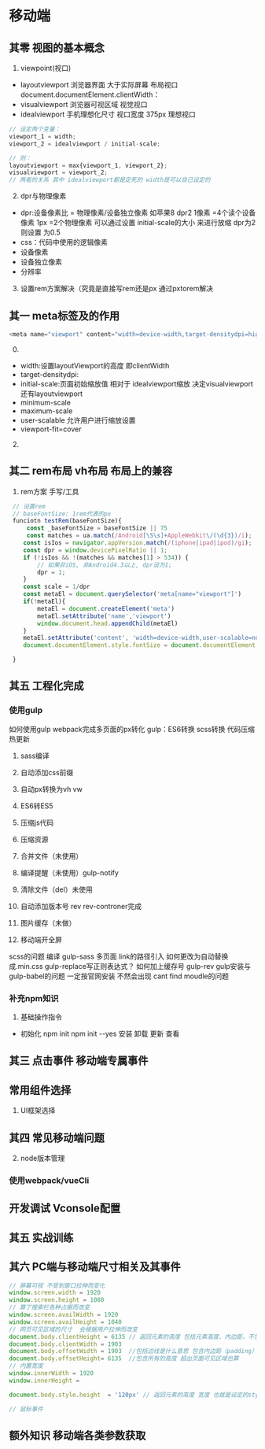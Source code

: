 # 移动端

## 其零 视图的基本概念
1. viewpoint(视口) 
+  layoutviewport 浏览器界面 大于实际屏幕 布局视口
document.documentElement.clientWidth：
+  visualviewport 浏览器可视区域 视觉视口
+  idealviewport  手机理想化尺寸 视口宽度 375px 理想视口
````javaScript
// 设定两个变量：  
viewport_1 = width;  
viewport_2 = idealviewport / initial-scale;

// 则：  
layoutviewport = max{viewport_1, viewport_2};  
visualviewport = viewport_2;
// 两者的关系 其中 idealviewport都是定死的 width是可以自己设定的
````
2. dpr与物理像素
+ dpr:设备像素比 = 物理像素/设备独立像素  如苹果8 dpr2 1像素 =4个读个设备像素 1px =2个物理像素
可以通过设置 initial-scale的大小 来进行放缩 dpr为2则设置 为0.5
+ css：代码中使用的逻辑像素
+ 设备像素
+ 设备独立像素
+ 分辨率
3. 设置rem方案解决（究竟是直接写rem还是px 通过pxtorem解决

## 其一 meta标签及的作用
````javaScript
<meta name="viewport" content="width=device-width,target-densitydpi=high-dpi,initial-scale=1.0, minimum-scale=1.0, maximum-scale=1.0, user-scalable=no"/>
````
0. 
+ width:设置layoutViewport的高度 即clientWidth
+ target-densitydpi:
+ initial-scale:页面初始缩放值 相对于 idealviewport缩放 决定visualviewport 还有layoutviewport
+ minimum-scale
+ maximum-scale
+ user-scalable 允许用户进行缩放设置
+ viewport-fit=cover

2. 
## 其二 rem布局 vh布局 布局上的兼容
1. rem方案 手写/工具
````javaScript
 // 设置rem
 // baseFontSize: 1rem代表的px
 funciotn testRem(baseFontSize){
     const _baseFontSize = baseFontSize || 75
     const matches = ua.match(/Android[\S\s]+AppleWebkit\/(\d{3})/i);
    const isIos = navigator.appVersion.match(/(iphone|ipad|ipod)/gi);
    const dpr = window.devicePixelRatio || 1;
    if (!isIos && !(matches && matches[1] > 534)) {
        // 如果非iOS, 非Android4.3以上, dpr设为1;
        dpr = 1;
    }
    const scale = 1/dpr
    const metaEl = document.querySelector('meta[name="viewport"]')
    if(!metaEl){
        metaEl = document.createElement('meta')
        metaEl.setAttribute('name','viewport')
        window.document.head.appendChild(metaEl)
    }
    metaEl.setAttribute('content', 'width=device-width,user-scalable=no,initial-scale=' + scale + ',maximum-scale=' + scale + ',minimum-scale=' + scale);
    document.documentElement.style.fontSize = document.documentElement.clientWidth / (750 / _baseFontSize) + 'px';

 }
````

## 其五 工程化完成
### 使用gulp
 如何使用gulp webpack完成多页面的px转化
gulp：ES6转换 scss转换  代码压缩 热更新
1. sass编译
2. 自动添加css前缀
3. 自动px转换为vh vw
4. ES6转ES5
5. 压缩js代码
6. 压缩资源
7. 合并文件（未使用）
8. 编译提醒（未使用）gulp-notify
9. 清除文件（del）未使用
10. 自动添加版本号 rev rev-controner完成
11. 图片缓存（未做）

12. 移动端开全屏

scss的问题
编译 gulp-sass
多页面 link的路径引入 如何更改为自动替换成.min.css gulp-replace写正则表达式？ 
如何加上缓存号 gulp-rev
gulp安装与gulp-babel的问题 一定按官网安装 不然会出现 cant find moudle的问题

### 补充npm知识
1. 基础操作指令
+ 初始化 
npm init
npm init --yes
安装
卸载
更新
查看

## 其三 点击事件 移动端专属事件


## 常用组件选择
1. UI框架选择
## 其四 常见移动端问题




2. node版本管理


### 使用webpack/vueCli

## 开发调试 Vconsole配置


## 其五 实战训练









## 其六 PC端与移动端尺寸相关及其事件
````javaScript
// 屏幕可视 不受到窗口拉伸而变化
window.screen.width = 1920
window.screen.height = 1080
// 算了搜索栏各种占据而改变
window.screen.availWidth = 1920
window.screen.availHeight = 1040
// 网页可见区域的尺寸  会根据用户拉伸而改变 
document.body.clientHeight = 6135 // 返回元素的高度 包括元素高度、内边距，不包括边框和外边距
document.body.clientWidth = 1903
document.body.offsetWidth = 1903  //包括边线是什么意思 包含内边距（padding）边框（border） 外边距（margin） body应该是体会不出来？ 我该试试高度 昨天下拉框占据17px的宽度
document.body.offsetHeight= 6135  //包含所有的高度 超出页面可见区域也算 
// 内置宽度
window.innerWidth = 1920
window.innerHeight = 

document.body.style.height  = '120px' // 返回元素的高度 宽度 也就是设定的style的值 没有边框 内边距 外边距 但是IE和非IE计算方式不一样？

// 鼠标事件

````

## 额外知识 移动端各类参数获取